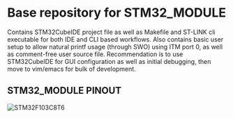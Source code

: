 # Base repository for STM32_MODULE
Contains STM32CubeIDE project file as well as Makefile and ST-LINK cli executable for both IDE and CLI based workflows.
Also contains basic user setup to allow natural printf usage (through SWO) using ITM port 0, as well as comment-free user source file.
Recommendation is to use STM32CubeIDE for GUI configuration as well as initial debugging, then move to vim/emacs for bulk of development.

## STM32_MODULE PINOUT
![STM32F103C8T6](https://github.com/cooperwo1f/STM32_MODULE/assets/43880675/254fc41f-39e3-4bec-84f3-00c2a4a8aa46)
